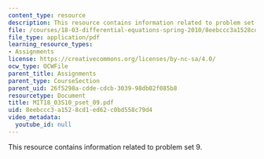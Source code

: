 ```yaml
---
content_type: resource
description: This resource contains information related to problem set 9.
file: /courses/18-03-differential-equations-spring-2010/8eebccc3a1528cd1ed62c0bd558c79d4_MIT18_03S10_pset_09.pdf
file_type: application/pdf
learning_resource_types:
- Assignments
license: https://creativecommons.org/licenses/by-nc-sa/4.0/
ocw_type: OCWFile
parent_title: Assignments
parent_type: CourseSection
parent_uid: 26f5298a-cdde-cdcb-3039-98db02f085b8
resourcetype: Document
title: MIT18_03S10_pset_09.pdf
uid: 8eebccc3-a152-8cd1-ed62-c0bd558c79d4
video_metadata:
  youtube_id: null
---
```

This resource contains information related to problem set 9.